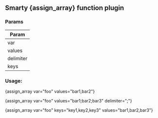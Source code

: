 ## Smarty {assign_array} function plugin

### Params
Param |
--- |
var |
values |
delimiter |
keys |

### Usage:
{assign_array var="foo" values="bar1,bar2"}

{assign_array var="foo" values="bar1;bar2;bar3" delimiter=";"}

{assign_array var="foo" keys="key1,key2,key3" values="bar1,bar2,bar3"}
